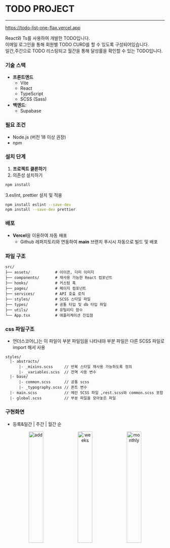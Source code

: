 # TODO PROJECT
<hr>

https://todo-list-one-flax.vercel.app

React와 Ts를 사용하여 개발한 TODO입니다. <br>
이메일 로그인을 통해 회원별 TODO CURD를 할 수 있도록 구성되어있습니다.<br/>일간,주간으로 TODO 리스팅되고 월간을 통해 달성률을 확인할 수 있는 TODO입니다.




### 기술 스택
- **프론트엔드**
  - Vite
  - React
  - TypeScript
  - SCSS (Sass)
- **백엔드**:
    - Supabase


### 필요 조건
- Node.js (버전 18 이상 권장)
- npm
### 설치 단계

1. **프로젝트 클론하기**
2. 의존성 설치하기

```sh
npm install
```

3.eslint, prettier 설치 및 적용

```sh
npm install eslint --save-dev
npm install --save-dev prettier
```

### 배포

- **Vercel**을 이용하여 자동 배포
  -  Github 레퍼지토리와 연동하여 **main** 브랜치 푸시시 자동으로 빌드 및 배포

### 파일 구조 
```
src/
├── assets/           # 이이콘, 더미 이미지 
├── components/       # 재사용 가능한 React 컴포넌트
├── hooks/            # 커스텀 훅
├── pages/            # 페이지 컴포넌트
├── services/         # API 호출 로직
├── styles/           # SCSS 스타일 파일
├── types/            # 공통 타입 및 db 타입 파일
├── utils/            # 유틸리티 함수
└── App.tsx           # 애플리케이션 진입점
```
### css 파일구조
- 언더스코어(_)는 이 파일이 부분 파일임을 나타내먀 부분 파일은 다른 SCSS 파일로 import 해서 사용
```
styles/
  |- abstracts/
      |- _mixins.scss     // 반복 스타일 재사용 가능하도록 정의
      |- _variables.scss  // 전역 사용 변수
  |- base/
      |- common.scss      // 공통 scss
      |- _typography.scss // 폰트 변수
  |- main.scss            // 메인 SCSS 파일 ,rest.scss와 common.scss 포함
  |- global.scss          // 부분 파일을 모아놓은 파일
```

### 구현화면
- 등록&일간 | 주간 | 월간 순
<p align="center">
<img src="https://github.com/user-attachments/assets/be7cd50a-38cc-4087-abf8-93206d0c42d6" alt="add" width="30%">
<img src="https://github.com/user-attachments/assets/36e88332-e833-47fe-960d-4e6003275eea" alt="weeks" width="30%">
<img src="https://github.com/user-attachments/assets/a258e145-2790-4e8b-843f-587daca0a8fc" alt="monthly" width="30%">
<p>